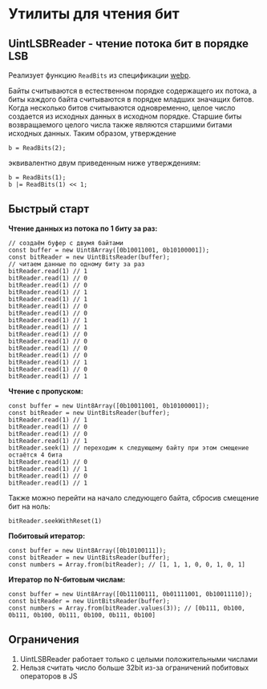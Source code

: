 # Утилиты для чтения бит


## UintLSBReader - чтение потока бит в порядке LSB

Реализует функцию `ReadBits` из спецификации [webp](https://developers.google.com/speed/webp/docs/webp_lossless_bitstream_specification).


Байты считываются в естественном порядке содержащего их потока, а биты каждого байта считываются в порядке младших значащих битов. Когда несколько битов считываются одновременно, целое число создается из исходных данных в исходном порядке. Старшие биты возвращаемого целого числа также являются старшими битами исходных данных. Таким образом, утверждение

```
b = ReadBits(2);
```

эквивалентно двум приведенным ниже утверждениям:

```
b = ReadBits(1);
b |= ReadBits(1) << 1;
```

## Быстрый старт

**Чтение данных из потока по 1 биту за раз:**

```JS
// создаём буфер с двумя байтами
const buffer = new Uint8Array([0b10011001, 0b10100001]);
const bitReader = new UintBitsReader(buffer);
// читаем данные по одному биту за раз
bitReader.read(1) // 1
bitReader.read(1) // 0
bitReader.read(1) // 0
bitReader.read(1) // 1
bitReader.read(1) // 1
bitReader.read(1) // 0
bitReader.read(1) // 0
bitReader.read(1) // 1
bitReader.read(1) // 1
bitReader.read(1) // 0
bitReader.read(1) // 0
bitReader.read(1) // 0
bitReader.read(1) // 0
bitReader.read(1) // 1
bitReader.read(1) // 0
bitReader.read(1) // 1

```

**Чтение с пропуском:**

```JS
const buffer = new Uint8Array([0b10011001, 0b10100001]);
const bitReader = new UintBitsReader(buffer);
bitReader.read(1) // 1
bitReader.read(1) // 0
bitReader.read(1) // 0
bitReader.read(1) // 1
bitReader.seek(1) // переходим к следующему байту при этом смещение остаётся 4 бита
bitReader.read(1) // 0
bitReader.read(1) // 1
bitReader.read(1) // 0
bitReader.read(1) // 1
```

Также можно перейти на начало следующего байта, сбросив смещение бит на ноль: 

```JS
bitReader.seekWithReset(1)
```

**Побитовый итератор:**

```JS
const buffer = new Uint8Array([0b10100111]);
const bitReader = new UintBitsReader(buffer);
const numbers = Array.from(bitReader); // [1, 1, 1, 0, 0, 1, 0, 1]

```

**Итератор по N-битовым числам:**

```JS
const buffer = new Uint8Array([0b11100111, 0b01111001, 0b10011110]);
const bitReader = new UintBitsReader(buffer);
const numbers = Array.from(bitReader.values(3)); // [0b111, 0b100, 0b111, 0b100, 0b111, 0b100, 0b111, 0b100]

```

## Ограничения

1. UintLSBReader работает только с целыми положительными числами
2. Нельзя считать число больше 32bit из-за ограничений побитовых операторов в JS
